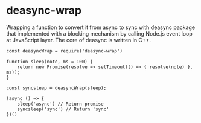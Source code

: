 # deasync-wrap

Wrapping a function to convert it from async to sync with deasync package that implemented with a blocking mechanism by calling Node.js event loop at JavaScript layer. The core of deasync is written in C++.


    const deasyncWrap = require('deasync-wrap')
    
    function sleep(note, ms = 100) {
        return new Promise(resolve => setTimeout(() => { resolve(note) }, ms));
    }

    const syncsleep = deasyncWrap(sleep);

    (async () => {
        sleep('async') // Return promise
        syncsleep('sync') // Return 'sync'
    })()
